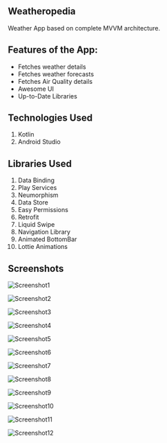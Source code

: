 ## Weatheropedia
Weather App based on complete MVVM architecture.

## Features of the App:
* Fetches weather details
* Fetches weather forecasts
* Fetches Air Quality details
* Awesome UI
* Up-to-Date Libraries

## Technologies Used
1. Kotlin
2. Android Studio

## Libraries Used
1. Data Binding
2. Play Services
3. Neumorphism
4. Data Store
5. Easy Permissions
6. Retrofit
7. Liquid Swipe
8. Navigation Library
9. Animated BottomBar
10. Lottie Animations

## Screenshots
![Screenshot1](https://raw.githubusercontent.com/iamdevnitesh/Weatheropedia/master/Assets/1.jpg)

![Screenshot2](https://raw.githubusercontent.com/iamdevnitesh/Weatheropedia/master/Assets/2.jpg)

![Screenshot3](https://raw.githubusercontent.com/iamdevnitesh/Weatheropedia/master/Assets/3.jpg)

![Screenshot4](https://raw.githubusercontent.com/iamdevnitesh/Weatheropedia/master/Assets/4.jpg)

![Screenshot5](https://raw.githubusercontent.com/iamdevnitesh/Weatheropedia/master/Assets/5.jpg)

![Screenshot6](https://raw.githubusercontent.com/iamdevnitesh/Weatheropedia/master/Assets/6.jpg)

![Screenshot7](https://raw.githubusercontent.com/iamdevnitesh/Weatheropedia/master/Assets/7.jpg)

![Screenshot8](https://raw.githubusercontent.com/iamdevnitesh/Weatheropedia/master/Assets/8.jpg)

![Screenshot9](https://raw.githubusercontent.com/iamdevnitesh/Weatheropedia/master/Assets/9.jpg)

![Screenshot10](https://raw.githubusercontent.com/iamdevnitesh/Weatheropedia/master/Assets/10.jpg)

![Screenshot11](https://raw.githubusercontent.com/iamdevnitesh/Weatheropedia/master/Assets/11.jpg)

![Screenshot12](https://raw.githubusercontent.com/iamdevnitesh/Weatheropedia/master/Assets/12.jpg)
